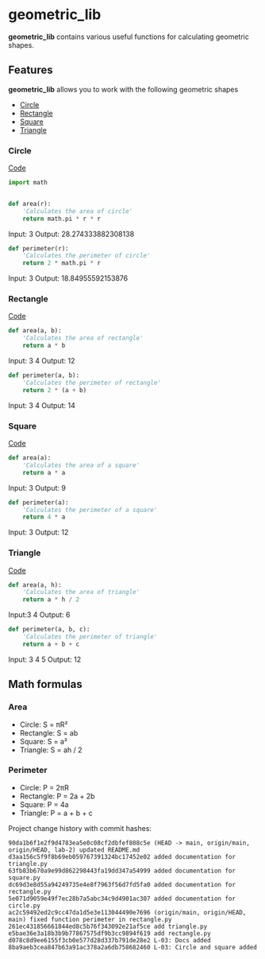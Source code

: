# geometric_lib
**geometric_lib** contains various useful functions for calculating geometric shapes.

## Features
**geometric_lib** allows you to work with the following geometric shapes
- [Circle](https://github.com/f4ke-n0name/geometric_lib#circle)
- [Rectangle](https://github.com/f4ke-n0name/geometric_lib#rectangle)
- [Square](https://github.com/f4ke-n0name/geometric_lib#square)
- [Triangle](https://github.com/f4ke-n0name/geometric_lib#triangle)

### Circle
[Code](https://github.com/f4ke-n0name/geometric_lib/blob/main/circle.py)
```python
import math


def area(r):
	'Calculates the area of circle'
    return math.pi * r * r

```
Input: 3
Output: 28.274333882308138
```python
def perimeter(r):
	'Calculates the perimeter of circle'
    return 2 * math.pi * r
```
Input: 3
Output: 18.84955592153876

### Rectangle
[Code](https://github.com/f4ke-n0name/geometric_lib/blob/main/rectangle.py)
```python
def area(a, b):
	'Calculates the area of rectangle'
    return a * b
```
Input: 3 4 
Output: 12
```python
def perimeter(a, b):
    'Calculates the perimeter of rectangle'
    return 2 * (a + b)
```
Input: 3 4
Output: 14

### Square
[Code](https://github.com/f4ke-n0name/geometric_lib/blob/main/square.py)
```python
def area(a):
    'Calculates the area of a square'
    return a * a
```
Input: 3
Output: 9
```python
def perimeter(a):
    'Calculates the perimeter of a square'
    return 4 * a
```
Input: 3
Output: 12

### Triangle
[Code](https://github.com/f4ke-n0name/geometric_lib/blob/main/triangle.py)

```python
def area(a, h):
    'Calculates the area of triangle'
    return a * h / 2
```
Input:3 4
Output: 6

```python
def perimeter(a, b, c):
    'Calculates the perimeter of triangle'
    return a + b + c
```
Input: 3 4 5
Output: 12



## Math formulas
### Area
- Circle: S = πR²
- Rectangle: S = ab
- Square: S = a²
- Triangle: S = ah / 2

### Perimeter
- Circle: P = 2πR
- Rectangle: P = 2a + 2b
- Square: P = 4a
- Triangle: P = a + b + c

Project change history with commit hashes:
```console
90da1b6f1e2f9d4783ea5e0c08cf2dbfef808c5e (HEAD -> main, origin/main, origin/HEAD, lab-2) updated README.md
d3aa156c5f9f8b69eb059767391324bc17452e02 added documentation for triangle.py
63fb83b670a9e99d862298443fa19dd347a54999 added documentation for square.py
dc69d3e8d55a94249735e4e8f7963f56d7fd5fa0 added documentation for rectangle.py
5e071d9059e49f7ec28b7a5abc34c9d4901ac307 added documentation for circle.py
ac2c59492ed2c9cc47da1d5e3e113044490e7696 (origin/main, origin/HEAD, main) fixed function perimeter in rectangle.py
261ec431856661844ed8c5b76f343092e21af5ce add triangle.py
e5bae36e3a18b3b9b77867575df9b3cc9894f619 add rectangle.py
d078c8d9ee6155f3cb0e577d28d337b791de28e2 L-03: Docs added
8ba9aeb3cea847b63a91ac378a2a6db758682460 L-03: Circle and square added
```
